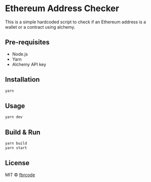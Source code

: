 # Ethereum Address Checker

This is a simple hardcoded script to check if an Ethereum address is a wallet or a contract using alchemy.

## Pre-requisites

- Node.js
- Yarn
- Alchemy API key

## Installation

```sh
yarn
```

## Usage

```sh
yarn dev
```

## Build & Run

```sh
yarn build
yarn start
```

## License

MIT © [fbrcode](https://github.com/fbrcode)
